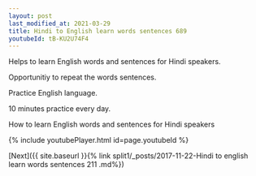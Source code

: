 ```yaml
---
layout: post
last_modified_at: 2021-03-29
title: Hindi to English learn words sentences 689 
youtubeId: tB-KU2U74F4
---
```

 
 
Helps to learn English words and sentences for Hindi speakers.

Opportunitiy to repeat the words sentences. 

Practice English language. 
 
10 minutes practice every day. 
 
How to learn English words and sentences for Hindi speakers 
 
{% include youtubePlayer.html id=page.youtubeId %}
 
 
[Next]({{ site.baseurl }}{% link  split1/_posts/2017-11-22-Hindi to english learn words sentences 211 .md%})
 
